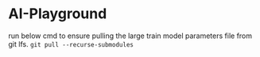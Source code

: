 # AI-Playground

run below cmd to ensure pulling the large train model parameters file from git lfs.
`git pull --recurse-submodules`